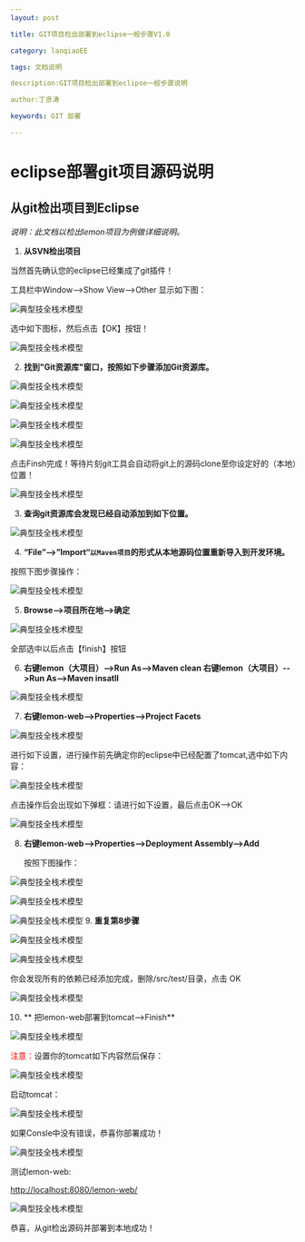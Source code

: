 ```yaml
---
layout: post

title: GIT项目检出部署到eclipse一般步骤V1.0

category: lanqiaoEE

tags: 文档说明

description:GIT项目检出部署到eclipse一般步骤说明

author:丁彦涛

keywords: GIT 部署

---
```


# eclipse部署git项目源码说明

## 从git检出项目到Eclipse

*说明：此文档以检出lemon项目为例做详细说明。*

1. **从SVN检出项目**

  当然首先确认您的eclipse已经集成了git插件！   
  
  工具栏中Window-->Show View-->Other 显示如下图： 
  
 ![典型技全栈术模型](/public/img/technology/git/1.png) 
 
 选中如下图标，然后点击【OK】按钮！
  
 ![典型技全栈术模型](/public/img/technology/git/2.png)
 
2. **找到"Git资源库"窗口，按照如下步骤添加Git资源库。**

 ![典型技全栈术模型](/public/img/technology/git/3.png)
   
 ![典型技全栈术模型](/public/img/technology/git/4.png) 
 
 ![典型技全栈术模型](/public/img/technology/git/5.png) 
 
 ![典型技全栈术模型](/public/img/technology/git/6.png) 
 
   点击Finsh完成！等待片刻git工具会自动将git上的源码clone至你设定好的（本地）位置！
   
 ![典型技全栈术模型](/public/img/technology/git/7.png) 
 
3. **查询git资源库会发现已经自动添加到如下位置。**

 ![典型技全栈术模型](/public/img/technology/git/8.png) 

4. **“File”-->”Import“```以Maven项目```的形式从本地源码位置重新导入到开发环境。**
  
  按照下图步骤操作：
  
 ![典型技全栈术模型](/public/img/technology/git/9.png) 
 
5. **Browse-->项目所在地-->确定**

 ![典型技全栈术模型](/public/img/technology/git/10.png) 
 
 全部选中以后点击【finish】按钮
 
6. **右键lemon（大项目）-->Run As-->Maven  clean 右键lemon（大项目）-->Run As-->Maven  insatll**
  
 ![典型技全栈术模型](/public/img/technology/git/11.png) 
 
7. **右键lemon-web-->Properties-->Project Facets**

 ![典型技全栈术模型](/public/img/technology/git/12.png)

 进行如下设置，进行操作前先确定你的eclipse中已经配置了tomcat,选中如下内容：
   
 ![典型技全栈术模型](/public/img/technology/git/13.png)
 
 点击操作后会出现如下弹框：请进行如下设置，最后点击OK-->OK
 
 ![典型技全栈术模型](/public/img/technology/git/14.png) 
 
8. **右键lemon-web-->Properties-->Deployment Assembly-->Add**

   按照下图操作：
   
 ![典型技全栈术模型](/public/img/technology/git/15.png)
 
 ![典型技全栈术模型](/public/img/technology/git/16.png)
 
 ![典型技全栈术模型](/public/img/technology/git/17.png)
9. **重复第8步骤**

 ![典型技全栈术模型](/public/img/technology/git/18.png)
 
 ![典型技全栈术模型](/public/img/technology/git/19.png)
 
 你会发现所有的依赖已经添加完成，删除/src/test/目录，点击  OK

 ![典型技全栈术模型](/public/img/technology/git/20.png)
 
10. ** 把lemon-web部署到tomcat-->Finish**

 ![典型技全栈术模型](/public/img/technology/git/21.png)

  <font color=red >注意：</font>设置你的tomcat如下内容然后保存：
  
 ![典型技全栈术模型](/public/img/technology/git/22.png)
 
 启动tomcat：
 
 ![典型技全栈术模型](/public/img/technology/git/23.png)
 
 如果Consle中没有错误，恭喜你部署成功！
 
 ![典型技全栈术模型](/public/img/technology/git/24.png)
 
 测试lemon-web:
 
 [http://localhost:8080/lemon-web/](http://localhost:8080/lemon-web/)
 
 ![典型技全栈术模型](/public/img/technology/git/25.png)
  
  恭喜，从git检出源码并部署到本地成功！
 
   
   
 
      

 